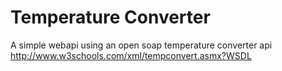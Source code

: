 ﻿# Temperature Converter
A simple webapi using an open soap temperature converter api http://www.w3schools.com/xml/tempconvert.asmx?WSDL
